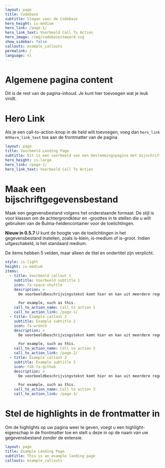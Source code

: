 ```yaml
---
layout: page
title: Codebase
subtitle: Slogan voor de Codebase
hero_height: is-medium
hero_link: /page-1/
hero_link_text: Voorbeeld Call To Action
hero_image: /img/codebasesteward.svg
show_sidebar: false
callouts: example_callouts
permalink: /
language: nl
---
```


# Algemene pagina content

Dit is de rest van de pagina-inhoud. Je kunt hier toevoegen wat je leuk vindt.

# Hero Link

Als je een call-to-action-knop in de held wilt toevoegen, voeg dan `hero_link` en`hero_link_text` toe aan de frontmatter van de pagina

```yaml
layout: page
title: Voorbeeld Landing Page
subtitle: Dit is een voorbeeld van een bestemmingspagina met bijschriften
hero_height: is-large
hero_link: /page-1/
hero_link_text: Voorbeeld Call To Action
```

# Maak een bijschriftgegevensbestand

Maak een gegevensbestand volgens het onderstaande formaat. De stijl is voor klassen om de achtergrondkleur en -groottes in te stellen die u wilt gebruiken van de Bulma-heldencontainer voor de toelichtingen.

**Nieuw in 0.5.7** U kunt de hoogte van de toelichtingen in het gegevensbestand instellen, zoals is-klein, is-medium of is-groot. Indien uitgeschakeld, is het standaard medium.

De items hebben 5 velden, maar alleen de titel en ondertitel zijn verplicht.

```yaml
style: is-light
height: is-medium
items:
  - title: Voorbeeld callout 1
    subtitle: Voorbeeld subtitle 1
    icon: fa-space-shuttle
    description: >
      De voorbeeldbeschrijvingstekst komt hier en kan uit meerdere regels bestaan.

      For example, such as this.
    call_to_action_name: Call to action 1
    call_to_action_link: /page-1/
  - title: Example callout 2
    subtitle: Example subtitle 2
    icon: fa-wrench
    description: >
      De voorbeeldbeschrijvingstekst komt hier en kan uit meerdere regels bestaan.

      For example, such as this.
    call_to_action_name: Call to action 2
    call_to_action_link: /page-2/
  - title: Example callout 3
    subtitle: Example subtitle 3
    icon: fab fa-github
    description: >
      De voorbeeldbeschrijvingstekst komt hier en kan uit meerdere regels bestaan.

      For example, such as this.
    call_to_action_name: Call to action 3
    call_to_action_link: /page-3/
```

# Stel de highlights in de frontmatter in

Om de highlights op uw pagina weer te geven, voegt u een highlight-eigenschap in de frontmatter toe en stelt u deze in op de naam van uw gegevensbestand zonder de extensie.

```yaml
layout: page
title: Example Landing Page
subtitle: This is an example landing page
callouts: example_callouts
```
